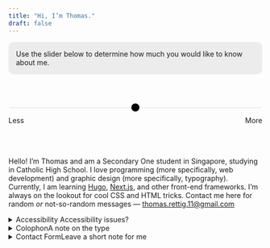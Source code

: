 ```yaml
---
title: "Hi, I’m Thomas."
draft: false
---
```

<style>
.about-slider-container {
	display: flex;
	flex-wrap: wrap;
	justify-content: space-between;
	margin: 4rem auto;
	width: 100%;
	font-family: var(--body-font);
}

.about-slider {
	-webkit-appearance: none;
    width: 100%;
    height: 1px;
    background: #ddd;
    outline: none;
}

.about-slider::-webkit-slider-thumb {
    -webkit-appearance: none;
    appearance: none;
    border-radius: 100%;
    width: 16px;
    height: 16px;
    background: black;
    cursor: grab;
}

.about-slider::-webkit-slider-thumb:hover {
	width: 20px;
	height: 20px;
	border-radius: 100%;
}


.about-slider-container input {
	margin-bottom: 1rem;
	width: 100%
}

.about-copy section {
	display: none
}

.about-copy section.visible {
	display: block
}

label {
	user-select: none;
	font-family: var(--code-font);
}

.background-box {
	border-radius: 10px;
	padding: 15px;
	background: #ececec;
}

@media (prefers-color-scheme: dark) {
	.about-slider::-webkit-slider-thumb {
		background: white;
	}

	.background-box {
		background: #113341;
	}
}

</style>

<p class="background-box">Use the slider below to determine how much you would like to know about me.</p>

<div class="about-slider-container">
  <input type="range" min="1" max="5" value="3" step="1" class="about-slider" id="aboutRange" role="slider">
  <label class="about-min">Less</label>
  <label class="about-max">More</label>
</div>

<div class="about-copy">
  <section value="1" style="font-size: 35px;user-select:none;">
    <p aria-label="Boy emoji, waving hand emoji, school building emoji, books emoji, and man technologist emoji"><span style="margin-right: -6px;">👦🏻</span>👋🏻🏫📚👨🏻‍💻</p>
  </section>

  <section value="2">
    <p>Hi! I am a Secondary One student in Singapore. I love programming and graphic design. I am currently learning about web development. I have an email address: <a href="mailto:thomas.rettig.11@gmail.com">thomas.rettig.11@gmail.com</a></p>
  </section>

  <section value="3">
   	<p>Hello! I’m Thomas. I am a Secondary One student in Singapore. I love programming and graphic design. Currently, I am learning <a href="https://gohugo.io/">Hugo</a>, <a href="https://nextjs.org/">Next.js</a>, and other front-end frameworks. I’m always on the lookout for cool <smcp>CSS</smcp> and <smcp>HTML</smcp> tricks. You should probably contact him here for random <em>or</em> not-so-random messages — <a href="mailto:thomas.rettig.11@gmail.com">thomas.rettig.11@gmail.com</a></p>
  </section>

  <section class="visible" value="4">
   <p>Hello! I’m Thomas and am a Secondary One student in Singapore, studying in Catholic High School. I love programming (more specifically, web development) and graphic design (more specifically, typography). Currently, I am learning <a href="https://gohugo.io/">Hugo</a>, <a href="https://nextjs.org/">Next.js</a>, and other front-end frameworks. I’m always on the lookout for cool <smcp>CSS</smcp> and <smcp>HTML</smcp> tricks. Contact me here for random <em>or</em> not-so-random messages — <a href="mailto:thomas.rettig.11@gmail.com">thomas.rettig.11@gmail.com</a></p>
  </section>

  <section value="5">
    <p>Hello! Thanks for sliding all the way to the end!</p>
    <p>I’m Thomas, and am a Secondary One student in Singapore, studying in Catholic High School. I love programming (more specifically, web development) and graphic design (more specifically, typography). I do not have a favourite typeface. Currently, I am learning <a href="https://gohugo.io/">Hugo</a>, <a href="https://nextjs.org/">Next.js</a>, and other front-end frameworks. I’m always on the lookout for cool <smcp>CSS</smcp> and <smcp>HTML</smcp> tricks.</p>
    <p>In school, I am in the Music Elective Programme <smcp>(MEP)</smcp>, which I enjoy thoroughly. My co-curricular activity is <smcp>ION</smcp>, which is an infocomm technology society. It’s fun, but also has its <a href="../posts/my-awful-cca-trainer/">downsides</a>. Contact me here for random <em>or</em> not-so-random messages — <a href="mailto:thomas.rettig.11@gmail.com">thomas.rettig.11@gmail.com</a>. If you’re interested in reading some stuff that I wrote, check my <a href="..">blog</a>.</p>
  </section>
</div>

<details>
<summary title="Click to expand or close">Accessibility <span role="note">Accessibility issues?</span></summary>
<p>I take accessibility seriously, and have tried my best to make this site as accessible as I can. Images come with descriptive titles and focus states are clearly highlighted. Please refer to the table below if you want to feedback on specific aspects of accessibility.</p>

| Conditions                                | Common symptoms                                              |
| ----------------------------------------- | ------------------------------------------------------------ |
| Assistive technology (such as voice over) | Trouble viewing a particular part of this website, like video, audio and embedded ```iframes```. |
| Colour-blind and/or sight-impaired        | Colour contrast or font legibility issues.
| Caret browsing users                      | An interactive element is unintendedly uninteractive. |

If what you are experiencing matches the above, please contact me in the “contact form” section below.
</details>

<details>
  <summary title="Click to expand or close">Colophon<span role="note">A note on the type</span></summary>
<p>The body text in this site is set in <smcp><a href="https://github.com/adobe-fonts/source-serif">Source Serif 4</a></smcp>, an open-source text typeface designed by Frank Grießhammer. It is a transitional serif face inspired by the types of <a href="https://en.wikipedia.org/wiki/Pierre_Simon_Fournier). In particular, I am using the caption optical size to optimise legibility">Pierre-Simon Fournier</a>.</p>

Type nerds may read the release notes [here](https://github.com/adobe-fonts/source-serif/releases/tag/4.004R), or check out [Adobe’s official blog post](https://blog.adobe.com/en/publish/2021/03/04/source-serif-gets-optical-sizes.html#gs.6de1ff). Support open-source!

Article headings are set in [Mānuka](https://klim.co.nz/retail-fonts/manuka/), designed by Klim Type Foundry. Mānuka a condensed display typeface with inspired by historical German wood type. Kris Sowersby, its principal designer, describes it beautifully:

<blockquote>“Mānuka is new growth from old wood. With deviant details pilfered from Teutonic timber type, Mānuka grafts a contemporary antipodean aesthetic onto 19th century German root-stock.”</blockquote><figcaption>—Kris Sowersby, <cite><a href="">Mānuka design notes</a></cite></figcaption>

Users who have system-wide dark mode turned on would also notice the article title painted with a vibrant gradient.
</details>

<details>
  <summary title="Click to expand or close">Contact Form<span role="note">Leave a short note for me</span></summary>
<form name="contact" id="form" netlify>
  <section class="contact">
    <p>
      <label>Name <input type="text" name="name" /></label>
    </p>
    <p>
      <label>Email <input type="email" name="email" /></label>
    </p>
    <p>
      <label>Your message <input type="text" name="message" style="height: 100px;" /></label>
    </p>
  </section>
  <p>
    <button type="submit">Send!</button>
  </p>
</form>
</details>


  <script src="https://code.jquery.com/jquery-3.6.0.min.js"></script>
  <script>

var rangeSlider = function(){
  var slider = $('.about-slider-container'),
      range = $('.about-slider'),
      value = $('.about-slider__value');

  slider.each(function(){

    value.each(function(){
      var value = $(this).prev().attr('value');
      $(this).html(value);
    });

    range.on('input', function(){
      var currentValue = $(this).val()
      // var previousValue = parseInt($(this).val()) - 1
      // var nextValue = parseInt($(this).val()) + 1

      var currentSection = $("section[value='" + currentValue + "']")
      // var previousSection = $("section[value='" + previousValue + "']")
      // var nextSection = $("section[value='" + nextValue + "']")

      currentSection.addClass("visible");
      $("section").not(currentSection).removeClass("visible");
      // nextSection.removeClass("visible");
      // previousSection.removeClass("visible");
    });
  });
};

rangeSlider();
</script>